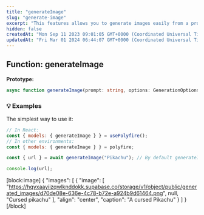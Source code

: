 ```yaml
---
title: "generateImage"
slug: "generate-image"
excerpt: "This features allows you to generate images easily from a prompt using dall-e"
hidden: false
createdAt: "Mon Sep 11 2023 09:01:05 GMT+0000 (Coordinated Universal Time)"
updatedAt: "Fri Mar 01 2024 06:44:07 GMT+0000 (Coordinated Universal Time)"
---
```

## Function: generateImage

**Prototype:**

```ts typescript
async function generateImage(prompt: string, options: GenerationOptions = {}): Promise<{ url: string }>
```

### 💡 Examples

The simplest way to use it:

```js javascript
// In React:
const { models: { generateImage } } = usePolyfire();
// In other environments:
const { models: { generateImage } } = polyfire;

const { url } = await generateImage("Pikachu"); // By default generateImage uses Dall-E to generate its images

console.log(url);
```

[block:image]
{
  "images": [
    {
      "image": [
        "https://hqyxaayiizqwlknddokk.supabase.co/storage/v1/object/public/generated_images/d70de08e-636e-4c78-b72e-a924b9d61464.png",
        null,
        "Cursed pikachu"
      ],
      "align": "center",
      "caption": "A cursed Pikachu"
    }
  ]
}
[/block]
